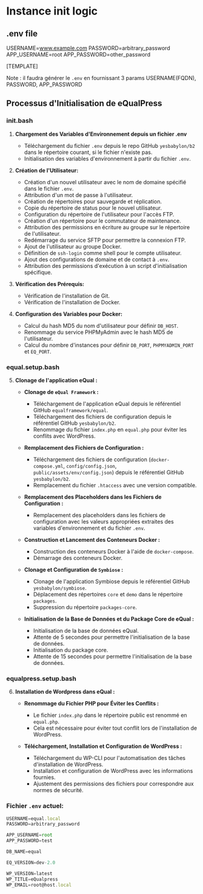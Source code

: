 # Instance init logic



## .env file

USERNAME=www.example.com
PASSWORD=arbitrary_password
APP_USERNAME=root
APP_PASSWORD=other_password



[TEMPLATE]



Note : il faudra générer le `.env` en fournissant 3 params USERNAME(FQDN), PASSWORD, APP_PASSWORD


## Processus d'Initialisation de eQualPress

### init.bash
1. **Chargement des Variables d'Environnement depuis un fichier .env**
   - Téléchargement du fichier `.env` depuis le repo GitHub `yesbabylon/b2` dans le répertoire courant, si le fichier n'existe pas.
   - Initialisation des variables d'environnement à partir du fichier `.env`.

2. **Création de l'Utilisateur:**
   - Création d'un nouvel utilisateur avec le nom de domaine spécifié dans le fichier `.env`.
   - Attribution d'un mot de passe à l'utilisateur.
   - Création de répertoires pour sauvegarde et réplication.
   - Copie du répertoire de status pour le nouvel utilisateur.
   - Configuration du répertoire de l'utilisateur pour l'accès FTP.
   - Création d'un répertoire pour le commutateur de maintenance.
   - Attribution des permissions en écriture au groupe sur le répertoire de l'utilisateur.
   - Redémarrage du service SFTP pour permettre la connexion FTP.
   - Ajout de l'utilisateur au groupe Docker.
   - Définition de `ssh-login` comme shell pour le compte utilisateur.
   - Ajout des configurations de domaine et de contact à `.env`.
   - Attribution des permissions d'exécution à un script d'initialisation spécifique.

3. **Vérification des Prérequis:**
   - Vérification de l'installation de Git.
   - Vérification de l'installation de Docker.

4. **Configuration des Variables pour Docker:**
   - Calcul du hash MD5 du nom d'utilisateur pour définir `DB_HOST`.
   - Renommage du service PHPMyAdmin avec le hash MD5 de l'utilisateur.
   - Calcul du nombre d'instances pour définir `DB_PORT`, `PHPMYADMIN_PORT` et `EQ_PORT`.

### equal.setup.bash
5. **Clonage de l'application eQual :**
   - **Clonage de `eQual Framework` :**
     - Téléchargement de l'application eQual depuis le référentiel GitHub `equalframework/equal`.
     - Téléchargement des fichiers de configuration depuis le référentiel GitHub `yesbabylon/b2`.
     - Renommage du fichier `index.php` en `equal.php` pour éviter les conflits avec WordPress.

   - **Remplacement des Fichiers de Configuration :**
     - Téléchargement des fichiers de configuration (`docker-compose.yml`, `config/config.json`, `public/assets/env/config.json`) depuis le référentiel GitHub `yesbabylon/b2`.
     - Remplacement du fichier `.htaccess` avec une version compatible.

   - **Remplacement des Placeholders dans les Fichiers de Configuration :**
     - Remplacement des placeholders dans les fichiers de configuration avec les valeurs appropriées extraites des variables d'environnement et du fichier `.env`.

   - **Construction et Lancement des Conteneurs Docker :**
     - Construction des conteneurs Docker à l'aide de `docker-compose`.
     - Démarrage des conteneurs Docker.

   - **Clonage et Configuration de `Symbiose` :**
     - Clonage de l'application Symbiose depuis le référentiel GitHub `yesbabylon/symbiose`.
     - Déplacement des répertoires `core` et `demo` dans le répertoire `packages`.
     - Suppression du répertoire `packages-core`.

   - **Initialisation de la Base de Données et du Package Core de eQual :**
     - Initialisation de la base de données eQual.
     - Attente de 5 secondes pour permettre l'initialisation de la base de données.
     - Initialisation du package core.
     - Attente de 15 secondes pour permettre l'initialisation de la base de données.

### equalpress.setup.bash
6. **Installation de Wordpress dans eQual :**
   - **Renommage du Fichier PHP pour Éviter les Conflits :**
     - Le fichier `index.php` dans le répertoire public est renommé en `equal.php`. 
     - Cela est nécessaire pour éviter tout conflit lors de l'installation de WordPress.

   - **Téléchargement, Installation et Configuration de WordPress :**
     - Téléchargement du WP-CLI pour l'automatisation des tâches d'installation de WordPress.
     - Installation et configuration de WordPress avec les informations fournies.
     - Ajustement des permissions des fichiers pour correspondre aux normes de sécurité.


### Fichier `.env` actuel:
```js
USERNAME=equal.local
PASSWORD=arbitrary_password

APP_USERNAME=root
APP_PASSWORD=test

DB_NAME=equal

EQ_VERSION=dev-2.0

WP_VERSION=latest
WP_TITLE=eQualpress
WP_EMAIL=root@host.local
```
